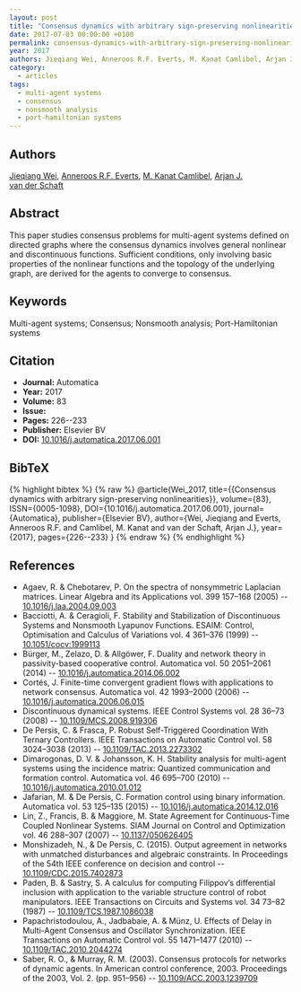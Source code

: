 ```yaml
---
layout: post
title: "Consensus dynamics with arbitrary sign-preserving nonlinearities"
date: 2017-07-03 00:00:00 +0100
permalink: consensus-dynamics-with-arbitrary-sign-preserving-nonlinearities
year: 2017
authors: Jieqiang Wei, Anneroos R.F. Everts, M. Kanat Camlibel, Arjan J. van der Schaft
category:
  - articles
tags:
  - multi-agent systems
  - consensus
  - nonsmooth analysis
  - port-hamiltonian systems
---
```

 
## Authors
[Jieqiang Wei](authors/jieqiang_wei), [Anneroos R.F. Everts](authors/anneroos_r_f_everts), [M. Kanat Camlibel](authors/m_kanat_camlibel), [Arjan J. van der Schaft](authors/arjan_van_der_schaft)
 
## Abstract
This paper studies consensus problems for multi-agent systems defined on directed graphs where the consensus dynamics involves general nonlinear and discontinuous functions. Sufficient conditions, only involving basic properties of the nonlinear functions and the topology of the underlying graph, are derived for the agents to converge to consensus.
 
## Keywords
Multi-agent systems; Consensus; Nonsmooth analysis; Port-Hamiltonian systems
 
## Citation
- **Journal:** Automatica
- **Year:** 2017
- **Volume:** 83
- **Issue:** 
- **Pages:** 226--233
- **Publisher:** Elsevier BV
- **DOI:** [10.1016/j.automatica.2017.06.001](https://doi.org/10.1016/j.automatica.2017.06.001)
 
## BibTeX
{% highlight bibtex %}
{% raw %}
@article{Wei_2017,
  title={{Consensus dynamics with arbitrary sign-preserving nonlinearities}},
  volume={83},
  ISSN={0005-1098},
  DOI={10.1016/j.automatica.2017.06.001},
  journal={Automatica},
  publisher={Elsevier BV},
  author={Wei, Jieqiang and Everts, Anneroos R.F. and Camlibel, M. Kanat and van der Schaft, Arjan J.},
  year={2017},
  pages={226--233}
}
{% endraw %}
{% endhighlight %}
 
## References
- Agaev, R. & Chebotarev, P. On the spectra of nonsymmetric Laplacian matrices. Linear Algebra and its Applications vol. 399 157–168 (2005) -- [10.1016/j.laa.2004.09.003](https://doi.org/10.1016/j.laa.2004.09.003)
- Bacciotti, A. & Ceragioli, F. Stability and Stabilization of Discontinuous Systems and Nonsmooth Lyapunov Functions. ESAIM: Control, Optimisation and Calculus of Variations vol. 4 361–376 (1999) -- [10.1051/cocv:1999113](https://doi.org/10.1051/cocv:1999113)
- Bürger, M., Zelazo, D. & Allgöwer, F. Duality and network theory in passivity-based cooperative control. Automatica vol. 50 2051–2061 (2014) -- [10.1016/j.automatica.2014.06.002](https://doi.org/10.1016/j.automatica.2014.06.002)
- Cortés, J. Finite-time convergent gradient flows with applications to network consensus. Automatica vol. 42 1993–2000 (2006) -- [10.1016/j.automatica.2006.06.015](https://doi.org/10.1016/j.automatica.2006.06.015)
- Discontinuous dynamical systems. IEEE Control Systems vol. 28 36–73 (2008) -- [10.1109/MCS.2008.919306](https://doi.org/10.1109/MCS.2008.919306)
- De Persis, C. & Frasca, P. Robust Self-Triggered Coordination With Ternary Controllers. IEEE Transactions on Automatic Control vol. 58 3024–3038 (2013) -- [10.1109/TAC.2013.2273302](https://doi.org/10.1109/TAC.2013.2273302)
- Dimarogonas, D. V. & Johansson, K. H. Stability analysis for multi-agent systems using the incidence matrix: Quantized communication and formation control. Automatica vol. 46 695–700 (2010) -- [10.1016/j.automatica.2010.01.012](https://doi.org/10.1016/j.automatica.2010.01.012)
- Jafarian, M. & De Persis, C. Formation control using binary information. Automatica vol. 53 125–135 (2015) -- [10.1016/j.automatica.2014.12.016](https://doi.org/10.1016/j.automatica.2014.12.016)
- Lin, Z., Francis, B. & Maggiore, M. State Agreement for Continuous‐Time Coupled Nonlinear Systems. SIAM Journal on Control and Optimization vol. 46 288–307 (2007) -- [10.1137/050626405](https://doi.org/10.1137/050626405)
- Monshizadeh, N., & De Persis, C. (2015). Output agreement in networks with unmatched disturbances and algebraic constraints. In Proceedings of the 54th IEEE conference on decision and control -- [10.1109/CDC.2015.7402873](https://doi.org/10.1109/CDC.2015.7402873)
- Paden, B. & Sastry, S. A calculus for computing Filippov’s differential inclusion with application to the variable structure control of robot manipulators. IEEE Transactions on Circuits and Systems vol. 34 73–82 (1987) -- [10.1109/TCS.1987.1086038](https://doi.org/10.1109/TCS.1987.1086038)
- Papachristodoulou, A., Jadbabaie, A. & Münz, U. Effects of Delay in Multi-Agent Consensus and Oscillator Synchronization. IEEE Transactions on Automatic Control vol. 55 1471–1477 (2010) -- [10.1109/TAC.2010.2044274](https://doi.org/10.1109/TAC.2010.2044274)
- Saber, R. O., & Murray, R. M. (2003). Consensus protocols for networks of dynamic agents. In American control conference, 2003. Proceedings of the 2003, Vol. 2. (pp. 951–956) -- [10.1109/ACC.2003.1239709](https://doi.org/10.1109/ACC.2003.1239709)

